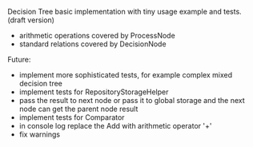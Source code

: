 Decision Tree basic implementation with tiny usage example and tests. 
(draft version)
- arithmetic operations covered by ProcessNode
- standard relations covered by DecisionNode
  
Future:
- implement more sophisticated tests, for example complex mixed decision tree
- implement tests for RepositoryStorageHelper
- pass the result to next node or pass it to global storage and the next node can get the parent node result
- implement tests for Comparator
- in console log replace the Add with arithmetic operator '+'
- fix warnings

